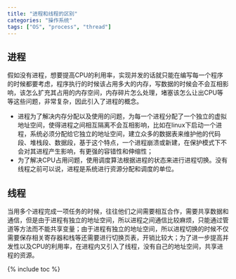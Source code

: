 ```yaml
---
title: "进程和线程的区别"
categories: "操作系统"
tags: ["OS", "process", "thread"]
---
```


## 进程

假如没有进程，想要提高CPU的利用率，实现并发的话就只能在编写每一个程序的时候都要考虑，程序执行的时候该占用多大的内存，写数据的时候会不会互相影响，该怎么扩充其占用的内存空间，内存碎片怎么处理，堵塞该怎么让出CPU等等这些问题，非常复杂，因此引入了进程的概念。

- 进程为了解决内存分配以及使用的问题，为每一个进程分配了一个独立的虚拟地址空间，使得进程之间相互隔离不会互相影响，比如在linux下启动一个进程，系统必须分配给它独立的地址空间，建立众多的数据表来维护他的代码段、堆栈段、数据段，基于这个特点，一个进程崩溃或新建，在保护模式下不会对其进程产生影响，有更强的容错性和伸缩性；
- 为了解决CPU占用问题，使用调度算法根据进程的状态来进行进程切换。没有线程之前可以说，进程是系统进行资源分配和调度的单位。


## 线程
当用多个进程完成一项任务的时候，往往他们之间需要相互合作，需要共享数据和通信，但是由于进程有独立的地址空间，所以进程之间通信比较麻烦，只能通过管道等方法而不能共享变量；由于进程有独立的地址空间，所以进程切换的时候不仅需要保存相关寄存器和栈等还需要进行切换页表，开销比较大；为了进一步提高并发性以及CPU的利用率，在进程内又引入了线程，没有自己的地址空间，共享进程的资源。

{% include toc %}